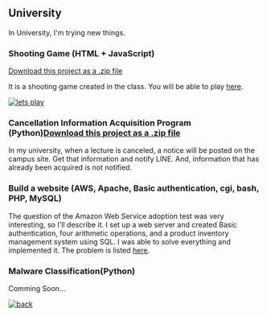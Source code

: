 ## University

In University, I'm trying new things.

### Shooting Game (HTML + JavaScript)
<a class="zip_download_link" href="https://github.com/7vvXi/portfolio/raw/master/univ/shooting.zip">Download this project as a .zip file</a>

It is a shooting game created in the class.
You will be able to play [here](https://7vvxi.github.io/portfolio/univ/shoot/).

[![lets play](https://github.com/7vvXi/portfolio/raw/master/images/play.png)](https://7vvxi.github.io/portfolio/univ/shoot/)

### Cancellation Information Acquisition Program (Python)<a class="zip_download_link" href="https://github.com/7vvXi/portfolio/raw/master/univ/notify.zip">Download this project as a .zip file</a>

In my university, when a lecture is canceled, a notice will be posted on the campus site.
Get that information and notify LINE. And, information that has already been acquired is not notified.


### Build a website (AWS, Apache, Basic authentication, cgi, bash, PHP, MySQL)
The question of the Amazon Web Service adoption test was very interesting, so I'll describe it.
I set up a web server and created Basic authentication, four arithmetic operations, and a product inventory management system using SQL.
I was able to solve everything and implemented it.
The problem is listed [here](https://7vvxi.github.io/portfolio/univ/aws_is_task/).


### Malware Classification(Python)
Comming Soon...


[![back](https://github.com/7vvXi/portfolio/raw/master/images/back.png)](https://7vvxi.github.io/portfolio/)
